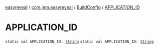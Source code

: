 [easyreveal](../../index.md) / [com.jem.easyreveal](../index.md) / [BuildConfig](index.md) / [APPLICATION_ID](./-a-p-p-l-i-c-a-t-i-o-n_-i-d.md)

# APPLICATION_ID

`static val APPLICATION_ID: `[`String`](https://kotlinlang.org/api/latest/jvm/stdlib/kotlin/-string/index.html)
`static val APPLICATION_ID: `[`String`](https://kotlinlang.org/api/latest/jvm/stdlib/kotlin/-string/index.html)
